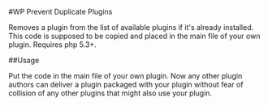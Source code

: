 #WP Prevent Duplicate Plugins

Removes a plugin from the list of available plugins if it's already installed. 
This code is supposed to be copied and placed in the main file of your own plugin. 
Requires php 5.3+.

##Usage

Put the code in the main file of your own plugin. Now any other plugin authors can deliver a plugin
packaged with your plugin without fear of collision of any other plugins that might also use your plugin.
